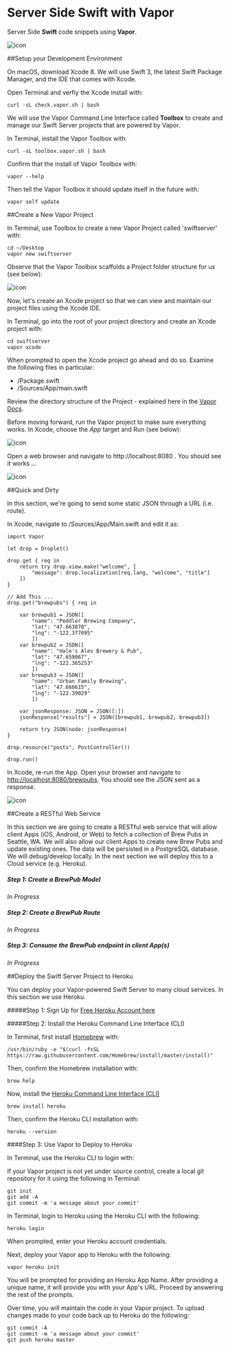 # Server Side Swift with Vapor

Server Side __Swift__ code snippets using __Vapor__.

![icon](imgs/vapor.png)


##Setup your Development Environment

On macOS, download Xcode 8.  We will use Swift 3, the latest Swift Package Manager, and the IDE that comes with Xcode.

Open Terminal and verfiy the Xcode install with:

````
curl -sL check.vapor.sh | bash
````

We will use the Vapor Command Line Interface called __Toolbox__ to create and manage our Swift Server projects that are powered by Vapor.  

In Terminal, install the Vapor Toolbox with:

````
curl -sL toolbox.vapor.sh | bash
````

Confirm that the install of Vapor Toolbox with:

````
vapor --help
````

Then tell the Vapor Toolbox it should update itself in the future with:

````
vapor self update
````

##Create a New Vapor Project

In Terminal, use Toolbox to create a new Vapor Project called 'swiftserver' with:

````
cd ~/Desktop
vapor new swiftserver
````

Observe that the Vapor Toolbox scaffolds a Project folder structure for us (see below):

![icon](imgs/scaffolding.png)

Now, let's create an Xcode project so that we can view and maintain our project files using the Xcode IDE.  

In Terminal, go into the root of your project directory and create an Xcode project with:

````
cd swiftserver
vapor xcode
````

When prompted to open the Xcode project go ahead and do so.  Examine the following files in particular:

* /Package.swift
* /Sources/App/main.swift

Review the directory structure of the Project - explained here in the [Vapor Docs](https://vapor.github.io/documentation/guide/folder-structure.html).

Before moving forward, run the Vapor project to make sure everything works.  In Xcode, choose the *App* target and Run (see below):

![icon](imgs/runfirst.png)

Open a web browser and navigate to http://localhost:8080 . You should see it works ...

![icon](imgs/works.png)

##Quick and Dirty

In this section, we're going to send some static JSON through a URL (i.e. route).

In Xcode, navigate to /Sources/App/Main.swift and edit it as:

````
import Vapor

let drop = Droplet()

drop.get { req in
    return try drop.view.make("welcome", [
    	"message": drop.localization[req.lang, "welcome", "title"]
    ])
}

// Add This ...
drop.get("brewpubs") { req in
    
    var brewpub1 = JSON([
        "name": "Peddler Brewing Company",
        "lat": "47.663870",
        "lng": "-122.377095"
        ])
    var brewpub2 = JSON([
        "name": "Hale's Ales Brewery & Pub",
        "lat": "47.659067",
        "lng": "-122.365253"
        ])
    var brewpub3 = JSON([
        "name": "Urban Family Brewing",
        "lat": "47.660615",
        "lng": "-122.39029"
        ])
    
    var jsonResponse: JSON = JSON([:])
    jsonResponse["results"] = JSON([brewpub1, brewpub2, brewpub3])
    
    return try JSON(node: jsonResponse)
}

drop.resource("posts", PostController())

drop.run()
````
In Xcode, re-run the App.  Open your browser and navigate to [http://localhost:8080/brewpubs](http://localhost:8080/brewpubs).  You should see the JSON sent as a response.

![icon](imgs/dirtyresponse.png)

##Create a RESTful Web Service

In this section we are going to create a RESTful web service that will allow client Apps (iOS, Android, or Web) to fetch a collection of Brew Pubs in Seattle, WA.  We will also allow our client Apps to create new Brew Pubs and update existing ones.  The data will be persisted in a PostgreSQL database.  We will debug/develop locally.  In the next section we will deploy this to a Cloud service (e.g. Heroku).

##### Step 1: Create a BrewPub Model

*In Progress*

##### Step 2: Create a BrewPub Route

*In Progress*

##### Step 3: Consume the BrewPub endpoint in client App(s)

*In Progress*

##Deploy the Swift Server Project to Heroku

You can deploy your Vapor-powered Swift Server to many cloud services.  In this section we use Heroku.

#####Step 1: Sign Up for [Free Heroku Account here](https://www.heroku.com)

#####Step 2: Install the Heroku Command Line Interface (CLI)

In Terminal, first install [Homebrew](https://brew.sh) with:

````
/usr/bin/ruby -e "$(curl -fsSL https://raw.githubusercontent.com/Homebrew/install/master/install)"
````

Then, confirm the Homebrew installation with:

````
brew help
````

Now, install the [Heroku Command Line Interface (CLI)](https://devcenter.heroku.com/articles/heroku-cli)

````
brew install heroku
````
Then, confirm the Heroku CLI installation with:

````
heroku --version
````

####Step 3: Use Vapor to Deploy to Heroku

In Terminal, use the Heroku CLI to login with:

If your Vapor project is not yet under source control, create a local git repository for it using the following in Terminal:

````
git init
git add -A
git commit -m 'a message about your commit'
````

In Terminal, login to Heroku using the Heroku CLI with the following:  

````
heroku login
````

When prompted, enter your Heroku account credentials.

Next, deploy your Vapor app to Heroku with the following:

````
vapor heroku init
````

You will be prompted for providing an Heroku App Name.  After providing a unique name, it will provide you with your App's URL.  Proceed by answering the rest of the prompts.

Over time, you will maintain the code in your Vapor project. To upload changes made to your code back up to Heroku do the following:

````
git commit -A
git commit -m 'a message about your commit'
git push heroku master
````


